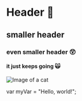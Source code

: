 # Header 🌻
## smaller header
### even smaller header 😲
#### it just keeps going 🙀

![Image of a cat](https://encrypted-tbn0.gstatic.com/images?q=tbn:ANd9GcSmPpoYKMFfKhBIXXnN_327cTUw-q8i-qxxpA&usqp=CAU)

var myVar = "Hello, world!";

